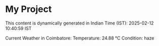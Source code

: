 # My Project

This content is dynamically generated in Indian Time (IST): 2025-02-12 10:40:59 IST


Current Weather in Coimbatore:
Temperature: 24.88 °C
Condition: haze
